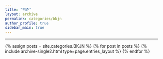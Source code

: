 ```yaml
---
title: "백준"
layout: archive
permalink: categories/bkjn
author_profile: true
sidebar_main: true
---
```


<!-- 공백이 포함되어 있는 카테고리 이름의 경우 site.categories['a b c'] 이런식으로! -->

***

{% assign posts = site.categories.BKJN %}
{% for post in posts %} {% include archive-single2.html type=page.entries_layout %} {% endfor %}
